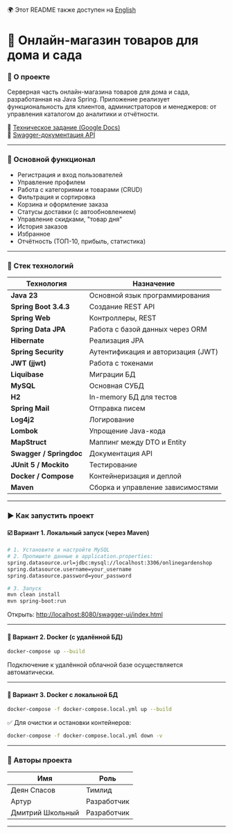🌍 Этот README также доступен на [English](./README.md)

# 🏡 Онлайн-магазин товаров для дома и сада

### 📌 О проекте

Серверная часть онлайн-магазина товаров для дома и сада, разработанная на Java Spring. Приложение реализует функциональность для клиентов, администраторов и менеджеров: от управления каталогом до аналитики и отчётности.

🔗 [Техническое задание (Google Docs)](https://docs.google.com/document/d/10vnhDHE8lb7rTIRdbskId9ESLQE2EJ8y/edit?tab=t.0#heading=h.e2bcw3kuo1da)  
🔗 [Swagger-документация API](http://localhost:8080/swagger-ui/index.html#/)

---

### 🧾 Основной функционал

- Регистрация и вход пользователей
- Управление профилем
- Работа с категориями и товарами (CRUD)
- Фильтрация и сортировка
- Корзина и оформление заказа
- Статусы доставки (с автообновлением)
- Управление скидками, "товар дня"
- История заказов
- Избранное
- Отчётность (ТОП-10, прибыль, статистика)

---

### 🧪 Стек технологий

| Технология               | Назначение                                                                 |
|--------------------------|---------------------------------------------------------------------------|
| **Java 23**              | Основной язык программирования                                            |
| **Spring Boot 3.4.3**    | Создание REST API                                                         |
| **Spring Web**           | Контроллеры, REST                                                         |
| **Spring Data JPA**      | Работа с базой данных через ORM                                           |
| **Hibernate**            | Реализация JPA                                                            |
| **Spring Security**      | Аутентификация и авторизация (JWT)                                       |
| **JWT (jjwt)**           | Работа с токенами                                                         |
| **Liquibase**            | Миграции БД                                                               |
| **MySQL**                | Основная СУБД                                                             |
| **H2**                   | In-memory БД для тестов                                                   |
| **Spring Mail**          | Отправка писем                                                            |
| **Log4j2**               | Логирование                                                               |
| **Lombok**               | Упрощение Java-кода                                                       |
| **MapStruct**            | Маппинг между DTO и Entity                                                |
| **Swagger / Springdoc**  | Документация API                                                          |
| **JUnit 5 / Mockito**    | Тестирование                                                              |
| **Docker / Compose**     | Контейнеризация и деплой                                                  |
| **Maven**                | Сборка и управление зависимостями                                         |

---

### ▶️ Как запустить проект

#### ☑️ Вариант 1. Локальный запуск (через Maven)

```bash
# 1. Установите и настройте MySQL
# 2. Пропишите данные в application.properties:
spring.datasource.url=jdbc:mysql://localhost:3306/onlinegardenshop
spring.datasource.username=your_username
spring.datasource.password=your_password

# 3. Запуск
mvn clean install
mvn spring-boot:run
```

Открыть: [http://localhost:8080/swagger-ui/index.html](http://localhost:8080/swagger-ui/index.html)

---

#### 🐳 Вариант 2. Docker (с удалённой БД)

```bash
docker-compose up --build
```

Подключение к удалённой облачной базе осуществляется автоматически.

---

#### 🐋 Вариант 3. Docker с локальной БД

```bash
docker-compose -f docker-compose.local.yml up --build
```

✅ Для очистки и остановки контейнеров:
```bash
docker-compose -f docker-compose.local.yml down -v
```

---

### 👥 Авторы проекта

| Имя              | Роль        |
|------------------|-------------|
| Деян Спасов      | Тимлид      |
| Артур            | Разработчик |
| Дмитрий Школьный | Разработчик |



---